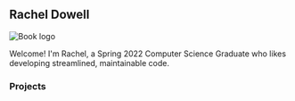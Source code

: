 ## Rachel Dowell
![Book logo](/RachelDowell/docs/assets/DowellHeadshot.jpg)

Welcome! I'm Rachel, a Spring 2022 Computer Science Graduate who likes developing streamlined, maintainable code.

### Projects

